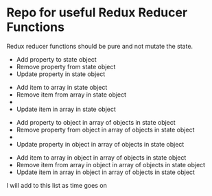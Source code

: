 <h1>Repo for useful Redux Reducer Functions</h1>

<p>Redux reducer functions should be pure and not mutate the state.</p>

<ul>
<li>Add property to state object</li>
<li>Remove property from state object</li>
<li>Update property in state object</li>
</ul>
<ul>
<li>Add item to array in state object</li>
<li>Remove item from array in state object<li>
<li>Update item in array in state object</li>
</ul>
<ul>
<li>Add property to object in array of objects in state object</li>
<li>Remove property from object in array of objects in state object<li>
<li>Update property in object in array of objects in state object</li>
</ul>
<ul>
<li>Add item to array in object in array of objects in state object</li>
<li>Remove item from array in object in array of objects in state object</li>
<li>Update item in array in object in array of objects in state object</li>
</ul>

<p>I will add to this list as time goes on</p>


